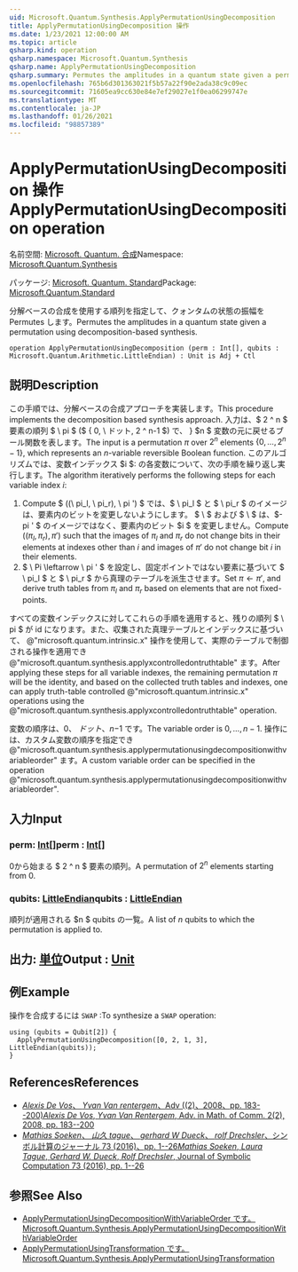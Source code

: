 ```yaml
---
uid: Microsoft.Quantum.Synthesis.ApplyPermutationUsingDecomposition
title: ApplyPermutationUsingDecomposition 操作
ms.date: 1/23/2021 12:00:00 AM
ms.topic: article
qsharp.kind: operation
qsharp.namespace: Microsoft.Quantum.Synthesis
qsharp.name: ApplyPermutationUsingDecomposition
qsharp.summary: Permutes the amplitudes in a quantum state given a permutation using decomposition-based synthesis.
ms.openlocfilehash: 765b6d301363021f5b57a22f90e2ada38c9c09ec
ms.sourcegitcommit: 71605ea9cc630e84e7ef29027e1f0ea06299747e
ms.translationtype: MT
ms.contentlocale: ja-JP
ms.lasthandoff: 01/26/2021
ms.locfileid: "98857389"
---
```

# <a name="applypermutationusingdecomposition-operation"></a><span data-ttu-id="3f4df-102">ApplyPermutationUsingDecomposition 操作</span><span class="sxs-lookup"><span data-stu-id="3f4df-102">ApplyPermutationUsingDecomposition operation</span></span>

<span data-ttu-id="3f4df-103">名前空間: [Microsoft. Quantum. 合成](xref:Microsoft.Quantum.Synthesis)</span><span class="sxs-lookup"><span data-stu-id="3f4df-103">Namespace: [Microsoft.Quantum.Synthesis](xref:Microsoft.Quantum.Synthesis)</span></span>

<span data-ttu-id="3f4df-104">パッケージ: [Microsoft. Quantum. Standard](https://nuget.org/packages/Microsoft.Quantum.Standard)</span><span class="sxs-lookup"><span data-stu-id="3f4df-104">Package: [Microsoft.Quantum.Standard](https://nuget.org/packages/Microsoft.Quantum.Standard)</span></span>


<span data-ttu-id="3f4df-105">分解ベースの合成を使用する順列を指定して、クォンタムの状態の振幅を Permutes します。</span><span class="sxs-lookup"><span data-stu-id="3f4df-105">Permutes the amplitudes in a quantum state given a permutation using decomposition-based synthesis.</span></span>

```qsharp
operation ApplyPermutationUsingDecomposition (perm : Int[], qubits : Microsoft.Quantum.Arithmetic.LittleEndian) : Unit is Adj + Ctl
```


## <a name="description"></a><span data-ttu-id="3f4df-106">説明</span><span class="sxs-lookup"><span data-stu-id="3f4df-106">Description</span></span>

<span data-ttu-id="3f4df-107">この手順では、分解ベースの合成アプローチを実装します。</span><span class="sxs-lookup"><span data-stu-id="3f4df-107">This procedure implements the decomposition based synthesis approach.</span></span>  <span data-ttu-id="3f4df-108">入力は、$ 2 ^ n $ 要素の順列 $ \ pi $ ($ \{ 0, \ ドット, 2 ^ n-1 $) で、 \} $n $ 変数の元に戻せるブール関数を表します。</span><span class="sxs-lookup"><span data-stu-id="3f4df-108">The input is a permutation $\pi$ over $2^n$ elements $\{0, \dots, 2^n-1\}$, which represents an $n$-variable reversible Boolean function.</span></span>
<span data-ttu-id="3f4df-109">このアルゴリズムでは、変数インデックス $i $: の各変数について、次の手順を繰り返し実行します。</span><span class="sxs-lookup"><span data-stu-id="3f4df-109">The algorithm iteratively performs the following steps for each variable index $i$:</span></span>

1. <span data-ttu-id="3f4df-110">Compute $ ((\ pi_l, \ pi_r), \ pi ') $ では、$ \ pi_l $ と $ \ pi_r $ のイメージは、要素内のビットを変更しないようにします。 $ \ $ および $ \ $ は、$-pi ' $ のイメージではなく、要素内のビット $i $ を変更しません。</span><span class="sxs-lookup"><span data-stu-id="3f4df-110">Compute $((\pi_l, \pi_r), \pi')$ such that the images of $\pi_l$ and $\pi_r$ do not change bits in their elements at indexes other than $i$ and images of $\pi'$ do not change bit $i$ in their elements.</span></span>
2. <span data-ttu-id="3f4df-111">$ \ Pi \leftarrow \ pi ' $ を設定し、固定ポイントではない要素に基づいて $ \ pi_l $ と $ \ pi_r $ から真理のテーブルを派生させます。</span><span class="sxs-lookup"><span data-stu-id="3f4df-111">Set $\pi \leftarrow \pi'$, and derive truth tables from $\pi_l$ and $\pi_r$ based on elements that are not fixed-points.</span></span>

<span data-ttu-id="3f4df-112">すべての変数インデックスに対してこれらの手順を適用すると、残りの順列 $ \ pi $ が id になります。また、収集された真理テーブルとインデックスに基づいて、 @"microsoft.quantum.intrinsic.x" 操作を使用して、実際のテーブルで制御される操作を適用でき @"microsoft.quantum.synthesis.applyxcontrolledontruthtable" ます。</span><span class="sxs-lookup"><span data-stu-id="3f4df-112">After applying these steps for all variable indexes, the remaining permutation $\pi$ will be the identity, and based on the collected truth tables and indexes, one can apply truth-table controlled @"microsoft.quantum.intrinsic.x" operations using the @"microsoft.quantum.synthesis.applyxcontrolledontruthtable" operation.</span></span>

<span data-ttu-id="3f4df-113">変数の順序は、$0、\ ドット、n-$1 です。</span><span class="sxs-lookup"><span data-stu-id="3f4df-113">The variable order is $0, \dots, n - 1$.</span></span>  <span data-ttu-id="3f4df-114">操作には、カスタム変数の順序を指定でき @"microsoft.quantum.synthesis.applypermutationusingdecompositionwithvariableorder" ます。</span><span class="sxs-lookup"><span data-stu-id="3f4df-114">A custom variable order can be specified in the operation @"microsoft.quantum.synthesis.applypermutationusingdecompositionwithvariableorder".</span></span>

## <a name="input"></a><span data-ttu-id="3f4df-115">入力</span><span class="sxs-lookup"><span data-stu-id="3f4df-115">Input</span></span>

### <a name="perm--int"></a><span data-ttu-id="3f4df-116">perm: [Int](xref:microsoft.quantum.lang-ref.int)[]</span><span class="sxs-lookup"><span data-stu-id="3f4df-116">perm : [Int](xref:microsoft.quantum.lang-ref.int)[]</span></span>

<span data-ttu-id="3f4df-117">0から始まる $ 2 ^ n $ 要素の順列。</span><span class="sxs-lookup"><span data-stu-id="3f4df-117">A permutation of $2^n$ elements starting from 0.</span></span>


### <a name="qubits--littleendian"></a><span data-ttu-id="3f4df-118">qubits: [LittleEndian](xref:Microsoft.Quantum.Arithmetic.LittleEndian)</span><span class="sxs-lookup"><span data-stu-id="3f4df-118">qubits : [LittleEndian](xref:Microsoft.Quantum.Arithmetic.LittleEndian)</span></span>

<span data-ttu-id="3f4df-119">順列が適用される $n $ qubits の一覧。</span><span class="sxs-lookup"><span data-stu-id="3f4df-119">A list of $n$ qubits to which the permutation is applied to.</span></span>



## <a name="output--unit"></a><span data-ttu-id="3f4df-120">出力: [単位](xref:microsoft.quantum.lang-ref.unit)</span><span class="sxs-lookup"><span data-stu-id="3f4df-120">Output : [Unit](xref:microsoft.quantum.lang-ref.unit)</span></span>



## <a name="example"></a><span data-ttu-id="3f4df-121">例</span><span class="sxs-lookup"><span data-stu-id="3f4df-121">Example</span></span>

<span data-ttu-id="3f4df-122">操作を合成するには `SWAP` :</span><span class="sxs-lookup"><span data-stu-id="3f4df-122">To synthesize a `SWAP` operation:</span></span>

```qsharp
using (qubits = Qubit[2]) {
  ApplyPermutationUsingDecomposition([0, 2, 1, 3], LittleEndian(qubits));
}
```

## <a name="references"></a><span data-ttu-id="3f4df-123">References</span><span class="sxs-lookup"><span data-stu-id="3f4df-123">References</span></span>

- [<span data-ttu-id="3f4df-124">*Alexis De Vos*、 *Yvan Van rentergem*、Adv ((2)、2008、pp. 183--200)</span><span class="sxs-lookup"><span data-stu-id="3f4df-124">*Alexis De Vos*, *Yvan Van Rentergem*, Adv. in Math. of Comm. 2(2), 2008, pp. 183--200</span></span>](http://www.aimsciences.org/article/doi/10.3934/amc.2008.2.183)
- [<span data-ttu-id="3f4df-125">*Mathias Soeken*、 *山久 tague*、 *gerhard W Dueck*、 *rolf Drechsler*、シンボル計算のジャーナル 73 (2016)、pp. 1--26</span><span class="sxs-lookup"><span data-stu-id="3f4df-125">*Mathias Soeken*, *Laura Tague*, *Gerhard W. Dueck*, *Rolf Drechsler*, Journal of Symbolic Computation 73 (2016), pp. 1--26</span></span>](https://www.sciencedirect.com/science/article/pii/S0747717115000188?via%3Dihub)

## <a name="see-also"></a><span data-ttu-id="3f4df-126">参照</span><span class="sxs-lookup"><span data-stu-id="3f4df-126">See Also</span></span>

- [<span data-ttu-id="3f4df-127">ApplyPermutationUsingDecompositionWithVariableOrder です。</span><span class="sxs-lookup"><span data-stu-id="3f4df-127">Microsoft.Quantum.Synthesis.ApplyPermutationUsingDecompositionWithVariableOrder</span></span>](xref:Microsoft.Quantum.Synthesis.ApplyPermutationUsingDecompositionWithVariableOrder)
- [<span data-ttu-id="3f4df-128">ApplyPermutationUsingTransformation です。</span><span class="sxs-lookup"><span data-stu-id="3f4df-128">Microsoft.Quantum.Synthesis.ApplyPermutationUsingTransformation</span></span>](xref:Microsoft.Quantum.Synthesis.ApplyPermutationUsingTransformation)